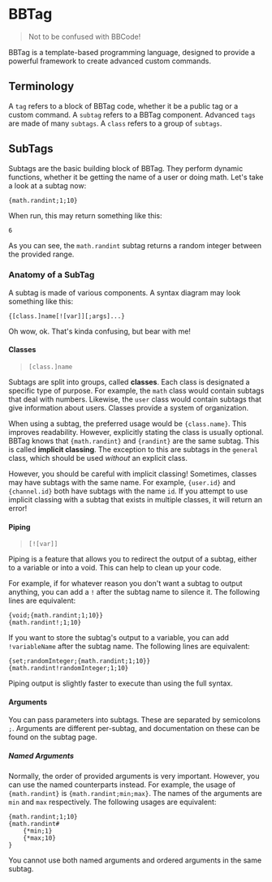 # BBTag
> Not to be confused with BBCode!

BBTag is a template-based programming language, designed to provide a powerful framework to create advanced custom commands.

## Terminology

A `tag` refers to a block of BBTag code, whether it be a public tag or a custom command.
A `subtag` refers to a BBTag component. Advanced `tags` are made of many `subtags`.
A `class` refers to a group of `subtags`.

## SubTags

Subtags are the basic building block of BBTag. They perform dynamic functions, whether it be getting the name of a user or doing math. Let's take a look at a subtag now:
```
{math.randint;1;10}
```
When run, this may return something like this:
```
6
```
As you can see, the `math.randint` subtag returns a random integer between the provided range.

### Anatomy of a SubTag

A subtag is made of various components. A syntax diagram may look something like this:
```
{[class.]name[![var]][;args]...}
```
Oh wow, ok. That's kinda confusing, but bear with me!

#### Classes

> `[class.]name`

Subtags are split into groups, called **classes**. Each class is designated a specific type of purpose. For example, the `math` class would contain subtags that deal with numbers. Likewise, the `user` class would contain subtags that give information about users. Classes provide a system of organization.

When using a subtag, the preferred usage would be `{class.name}`. This improves readability. However, explicitly stating the class is usually optional. BBTag knows that `{math.randint}` and `{randint}` are the same subtag. This is called **implicit classing**. The exception to this are subtags in the `general` class, which should be used *without* an explicit class.

However, you should be careful with implicit classing! Sometimes, classes may have subtags with the same name. For example, `{user.id}` and `{channel.id}` both have subtags with the name `id`. If you attempt to use implicit classing with a subtag that exists in multiple classes, it will return an error!

#### Piping

> `[![var]]`

Piping is a feature that allows you to redirect the output of a subtag, either to a variable or into a void. This can help to clean up your code.

For example, if for whatever reason you don't want a subtag to output anything, you can add a `!` after the subtag name to silence it. The following lines are equivalent:
```
{void;{math.randint;1;10}}
{math.randint!;1;10}
```
If you want to store the subtag's output to a variable, you can add `!variableName` after the subtag name. The following lines are equivalent:
```
{set;randomInteger;{math.randint;1;10}}
{math.randint!randomInteger;1;10}
```
Piping output is slightly faster to execute than using the full syntax.

#### Arguments

You can pass parameters into subtags. These are separated by semicolons `;`. Arguments are different per-subtag, and documentation on these can be found on the subtag page.

##### Named Arguments

Normally, the order of provided arguments is very important. However, you can use the named counterparts instead. For example, the usage of `{math.randint}` is `{math.randint;min;max}`. The names of the arguments are `min` and `max` respectively. The following usages are equivalent:
```
{math.randint;1;10}
{math.randint#
    {*min;1}
    {*max;10}
}
```
You cannot use both named arguments and ordered arguments in the same subtag.